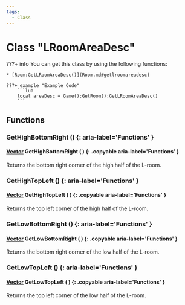 ```yaml
---
tags:
  - Class
---
```

# Class "LRoomAreaDesc"

???+ info
    You can get this class by using the following functions:

    * [Room:GetLRoomAreaDesc()](Room.md#getlroomareadesc)

    ???+ example "Example Code"
        ```lua
        local areaDesc = Game():GetRoom():GetLRoomAreaDesc()
        ```
        
## Functions

### GetHighBottomRight () {: aria-label='Functions' }
#### [Vector](Vector.md) GetHighBottomRight ( ) {: .copyable aria-label='Functions' }
Returns the bottom right corner of the high half of the L-room.

### GetHighTopLeft () {: aria-label='Functions' }
#### [Vector](Vector.md) GetHighTopLeft ( ) {: .copyable aria-label='Functions' }
Returns the top left corner of the high half of the L-room.

### GetLowBottomRight () {: aria-label='Functions' }
#### [Vector](Vector.md) GetLowBottomRight ( ) {: .copyable aria-label='Functions' }
Returns the bottom right corner of the low half of the L-room.

### GetLowTopLeft () {: aria-label='Functions' }
#### [Vector](Vector.md) GetLowTopLeft ( ) {: .copyable aria-label='Functions' }
Returns the top left corner of the low half of the L-room.
